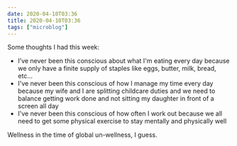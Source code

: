 ```yaml
---
date: 2020-04-10T03:36
title: 2020-04-10T03:36
tags: ["microblog"]
---
```


Some thoughts I had this week:

- I’ve never been this conscious about what I'm eating every day because we only have a finite supply of staples like eggs, butter, milk, bread, etc…
- I've never been this conscious of how I manage my time every day because my wife and I are splitting childcare duties and we need to balance getting work done and not sitting my daughter in front of a screen all day
- I've never been this conscious of how often I work out because we all need to get some physical exercise to stay mentally and physically well

Wellness in the time of global un-wellness, I guess.